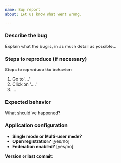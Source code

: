 ```yaml
---
name: Bug report
about: Let us know what went wrong.

---
```


### Describe the bug
Explain what the bug is, in as much detail as possible...

### Steps to reproduce (if necessary)
Steps to reproduce the behavior:
1. Go to '...'
2. Click on '....'
3. ...

### Expected behavior
What should've happened?

### Application configuration
 - **Single mode or Multi-user mode?** 
 - **Open registration?** [yes/no]
 - **Federation enabled?** [yes/no]

**Version or last commit**:
